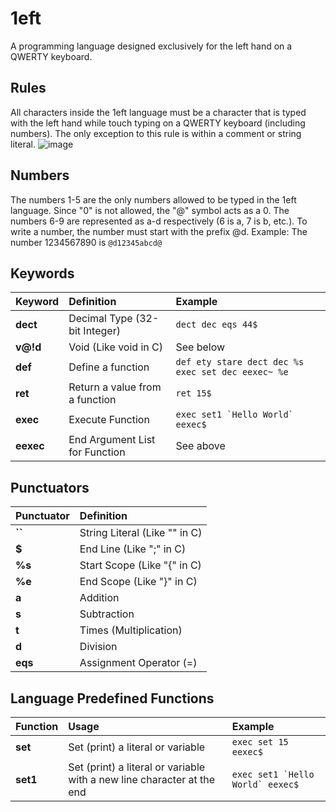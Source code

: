 # 1eft

A programming language designed exclusively for the left hand on a QWERTY keyboard.

## Rules

All characters inside the 1eft language must be a character that is typed with the left hand while touch typing on a QWERTY keyboard (including numbers). The only exception to this rule is within a comment or string literal.
![image](https://github.com/user-attachments/assets/6c3abb7d-ddf4-4bf5-85a3-7f86a844b8f5)

## Numbers

The numbers 1-5 are the only numbers allowed to be typed in the 1eft language. Since "0" is not allowed, the "@" symbol acts as a 0. The numbers 6-9 are represented as a-d respectively (6 is a, 7 is b, etc.). To write a number, the number must start with the prefix @d. Example: The number 1234567890 is ```@d12345abcd@```

## Keywords

| Keyword | Definition | Example |
|:-|:---|:---|
| **dect** | Decimal Type (32-bit Integer) | ```dect dec eqs 44$``` |
| **v@!d** | Void (Like void in C) | See below |
| **def** | Define a function | ```def ety stare dect dec %s exec set dec eexec~ %e```|
| **ret** | Return a value from a function | ```ret 15$``` |
| **exec** | Execute Function | ```exec set1 `Hello World` eexec$```|
| **eexec** | End Argument List for Function | See above |

## Punctuators

| Punctuator | Definition |
|:-|:---|
| **``** | String Literal (Like "" in C) |
| **$** | End Line (Like ";" in C) |
| **%s** | Start Scope (Like "{" in C) |
| **%e** | End Scope (Like "}" in C) |
| **a** | Addition |
| **s** | Subtraction |
| **t** | Times (Multiplication) |
| **d** | Division |
| **eqs** | Assignment Operator (=) |

## Language Predefined Functions

| Function | Usage | Example |
|:-|:---|:---|
| **set** | Set (print) a literal or variable | ```exec set 15 eexec$```|
| **set1** | Set (print) a literal or variable with a new line character at the end | ```exec set1 `Hello World` eexec$``` |
